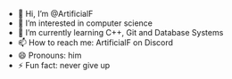 - 👋 Hi, I’m @ArtificialF
- 👀 I’m interested in computer science
- 🌱 I’m currently learning C++, Git and Database Systems
- 📫 How to reach me: ArtificialF on Discord
- 😄 Pronouns: him
- ⚡ Fun fact: never give up

<!---
ArtificialF/ArtificialF is a ✨ special ✨ repository because its `README.md` (this file) appears on your GitHub profile.
You can click the Preview link to take a look at your changes.
--->
